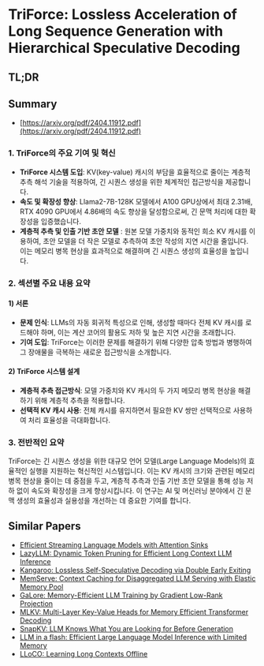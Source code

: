 # TriForce: Lossless Acceleration of Long Sequence Generation with Hierarchical Speculative Decoding
## TL;DR
## Summary
- [https://arxiv.org/pdf/2404.11912.pdf](https://arxiv.org/pdf/2404.11912.pdf)


### 1. TriForce의 주요 기여 및 혁신
- **TriForce 시스템 도입**: KV(key-value) 캐시의 부담을 효율적으로 줄이는 계층적 추측 해석 기술을 적용하여, 긴 시퀀스 생성을 위한 체계적인 접근방식을 제공합니다.
- **속도 및 확장성 향상**: Llama2-7B-128K 모델에서 A100 GPU상에서 최대 2.31배, RTX 4090 GPU에서 4.86배의 속도 향상을 달성함으로써, 긴 문맥 처리에 대한 확장성을 입증했습니다.
- **계층적 추측 및 인출 기반 초안 모델** : 원본 모델 가중치와 동적인 희소 KV 캐시를 이용하여, 초안 모델을 더 작은 모델로 추측하여 초안 작성의 지연 시간을 줄입니다. 이는 메모리 병목 현상을 효과적으로 해결하며 긴 시퀀스 생성의 효율성을 높입니다.

### 2. 섹션별 주요 내용 요약

#### 1) 서론
- **문제 인식**: LLMs의 자동 회귀적 특성으로 인해, 생성할 때마다 전체 KV 캐시를 로드해야 하며, 이는 계산 코어의 활용도 저하 및 높은 지연 시간을 초래합니다.
- **기여 도입**: TriForce는 이러한 문제를 해결하기 위해 다양한 압축 방법과 병행하여 그 장애물을 극복하는 새로운 접근방식을 소개합니다.

#### 2) TriForce 시스템 설계
- **계층적 추측 접근방식**: 모델 가중치와 KV 캐시의 두 가지 메모리 병목 현상을 해결하기 위해 계층적 추측을 적용합니다.
- **선택적 KV 캐시 사용**: 전체 캐시를 유지하면서 필요한 KV 쌍만 선택적으로 사용하여 처리 효율성을 극대화합니다.

### 3. 전반적인 요약
TriForce는 긴 시퀀스 생성을 위한 대규모 언어 모델(Large Language Models)의 효율적인 실행을 지원하는 혁신적인 시스템입니다. 이는 KV 캐시의 크기와 관련된 메모리 병목 현상을 줄이는 데 중점을 두고, 계층적 추측과 인출 기반 초안 모델을 통해 성능 저하 없이 속도와 확장성을 크게 향상시킵니다. 이 연구는 AI 및 머신러닝 분야에서 긴 문맥 생성의 효율성과 실용성을 개선하는 데 중요한 기여를 합니다.


## Similar Papers
- [Efficient Streaming Language Models with Attention Sinks](2309.17453.md)
- [LazyLLM: Dynamic Token Pruning for Efficient Long Context LLM Inference](2407.14057.md)
- [Kangaroo: Lossless Self-Speculative Decoding via Double Early Exiting](2404.18911.md)
- [MemServe: Context Caching for Disaggregated LLM Serving with Elastic Memory Pool](2406.17565.md)
- [GaLore: Memory-Efficient LLM Training by Gradient Low-Rank Projection](2403.03507.md)
- [MLKV: Multi-Layer Key-Value Heads for Memory Efficient Transformer Decoding](2406.09297.md)
- [SnapKV: LLM Knows What You are Looking for Before Generation](2404.14469.md)
- [LLM in a flash: Efficient Large Language Model Inference with Limited Memory](2312.11514.md)
- [LLoCO: Learning Long Contexts Offline](2404.07979.md)
